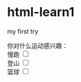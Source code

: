 # html-learn1
my first try 
<form method="post" action="xingqu">
你对什么运动感兴趣：
<br/>
   <label for="jop">慢跑</label>
  <input type="checkbox" name="运动" id="jop" />
  <br />
  <label for="climb">登山</label>
  <input type="checkbox" name="运动" id="climb" />
  <br />
  <label for="basketball">篮球</label>
  <input type="checkbox" name="运动" id="baskerball" />
</form>

